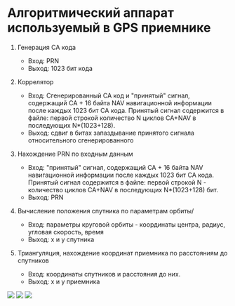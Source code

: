 # Алгоритмический аппарат используемый в GPS приемнике

1. Генерация CA кода
	* Вход: PRN
	* Выход: 1023 бит кода

2. Коррелятор
	* Вход: Сгенерированный CA код и "принятый" сигнал, содержащий CA + 16 байта NAV навигационной  информации после каждых 1023 бит CA кода. Принятый сигнал содержится в файле: первой строкой количество N циклов CA+NAV в последующих N*(1023+128).
	* Выход: сдвиг в битах запаздывание принятого сигнала относительного сгенерированного

3. Нахождение PRN по входным данным
	* Вход: "принятый" сигнал, содержащий CA + 16 байта NAV навигационной   информации после каждых 1023 бит CA кода. Принятый сигнал содержится в файле: первой строкой N - количество циклов CA+NAV в последующих  N*(1023+128) бит.
	* Выход: PRN

4. Вычисление положения спутника по параметрам орбиты/
	* Вход: параметры круговой орбиты - координаты центра, радиус, угловая скорость, время
	* Выход: x и y спутника

5. Триангуляция,  нахождение координат приемника по расстояниям до спутников
	* Вход: координаты спутников и расстояния до них.
	* Выход: x и y приемника

![](https://github.com/xitowzys/GPS-receiver/raw/master/raw/1.jpg)
![](https://github.com/xitowzys/GPS-receiver/raw/master/raw/2.jpg)
![](https://github.com/xitowzys/GPS-receiver/raw/master/raw/CA.png)
